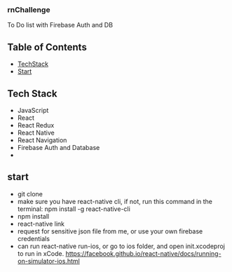 ### rnChallenge
To Do list with Firebase Auth and DB

## Table of Contents
- [TechStack](#tech-stack)
- [Start](#start)

## Tech Stack
- JavaScript
- React
- React Redux
- React Native 
- React Navigation
- Firebase Auth and Database
- 

## start 
- git clone 
- make sure you have react-native cli, if not, run this command in the terminal: npm install -g react-native-cli
- npm install
- react-native link
- request for sensitive json file from me, or use your own firebase credentials
- can run react-native run-ios, or go to ios folder, and open init.xcodeproj to run in xCode. https://facebook.github.io/react-native/docs/running-on-simulator-ios.html
